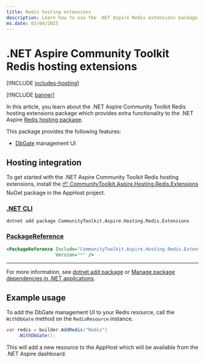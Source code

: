 ```yaml
---
title: Redis hosting extensions
description: Learn how to use the .NET Aspire Redis extensions package which provides extra functionality to the .NET Aspire Redis hosting package.
ms.date: 03/04/2025
---
```


# .NET Aspire Community Toolkit Redis hosting extensions

[!INCLUDE [includes-hosting](../includes/includes-hosting.md)]

[!INCLUDE [banner](includes/banner.md)]

In this article, you learn about the .NET Aspire Community Toolkit Redis hosting extensions package which provides extra functionality to the .NET Aspire [Redis hosting package](https://nuget.org/packages/Aspire.Hosting.Redis).

This package provides the following features:

- [DbGate](https://dbgate.org/) management UI

## Hosting integration

To get started with the .NET Aspire Community Toolkit Redis hosting extensions, install the [📦 CommunityToolkit.Aspire.Hosting.Redis.Extensions](https://nuget.org/packages/CommunityToolkit.Aspire.Hosting.Redis.Extensions) NuGet package in the AppHost project.

### [.NET CLI](#tab/dotnet-cli)

```dotnetcli
dotnet add package CommunityToolkit.Aspire.Hosting.Redis.Extensions
```

### [PackageReference](#tab/package-reference)

```xml
<PackageReference Include="CommunityToolkit.Aspire.Hosting.Redis.Extensions"
                  Version="*" />
```

---

For more information, see [dotnet add package](/dotnet/core/tools/dotnet-add-package) or [Manage package dependencies in .NET applications](/dotnet/core/tools/dependencies).

## Example usage

To add the DbGate management UI to your Redis resource, call the `WithDbGate` method on the `RedisResource` instance.

```csharp
var redis = builder.AddRedis("Redis")
    .WithDbGate();
```

This will add a new resource to the AppHost which will be available from the .NET Aspire dashboard.
